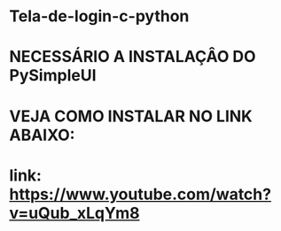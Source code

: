 # Tela-de-login-c-python
# NECESSÁRIO A INSTALAÇÂO DO PySimpleUI
# VEJA COMO INSTALAR NO LINK ABAIXO:
# link: https://www.youtube.com/watch?v=uQub_xLqYm8 

